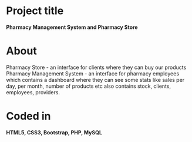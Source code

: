 # Project title

 **Pharmacy Management System and Pharmacy Store**
 
# About

Pharmacy Store - an interface for clients where they can buy our products <br/>
Pharmacy Management System - an interface for pharmacy employees which contains a dashboard where they can see some stats like sales per day, per month, number of products etc also contains stock, clients, employees, providers.

# Coded in
**HTML5, CSS3, Bootstrap, PHP, MySQL**
